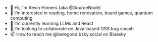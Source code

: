 - 👋 Hi, I’m Kevin Hinners (aka @SourceNode)
- 👀 I’m interested in reading, home renovation, board games, quantum computing
- 🌱 I’m currently learning LLMs and React
- 💞️ I’m looking to collaborate on Java-based OSS bug smash
- 📫 How to reach me @beregond.bsky.social on Bluesky

<!---
SourceNode/SourceNode is a ✨ special ✨ repository because its `README.md` (this file) appears on your GitHub profile.
You can click the Preview link to take a look at your changes.
--->

